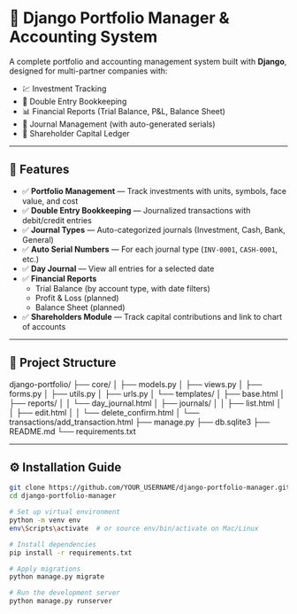 # 📘 Django Portfolio Manager & Accounting System

A complete portfolio and accounting management system built with **Django**, designed for multi-partner companies with:
- 💹 Investment Tracking
- 💼 Double Entry Bookkeeping
- 📊 Financial Reports (Trial Balance, P&L, Balance Sheet)
- 🧾 Journal Management (with auto-generated serials)
- 👥 Shareholder Capital Ledger

---

## 🚀 Features

- ✅ **Portfolio Management** — Track investments with units, symbols, face value, and cost
- ✅ **Double Entry Bookkeeping** — Journalized transactions with debit/credit entries
- ✅ **Journal Types** — Auto-categorized journals (Investment, Cash, Bank, General)
- ✅ **Auto Serial Numbers** — For each journal type (`INV-0001`, `CASH-0001`, etc.)
- ✅ **Day Journal** — View all entries for a selected date
- ✅ **Financial Reports**
  - Trial Balance (by account type, with date filters)
  - Profit & Loss (planned)
  - Balance Sheet (planned)
- ✅ **Shareholders Module** — Track capital contributions and link to chart of accounts

---

## 📁 Project Structure

django-portfolio/ ├── core/ │ ├── models.py │ ├── views.py │ ├── forms.py │ ├── utils.py │ ├── urls.py │ └── templates/ │ ├── base.html │ ├── reports/ │ │ └── day_journal.html │ ├── journals/ │ │ ├── list.html │ │ ├── edit.html │ │ └── delete_confirm.html │ └── transactions/add_transaction.html ├── manage.py ├── db.sqlite3 ├── README.md └── requirements.txt


---

## ⚙️ Installation Guide

```bash
git clone https://github.com/YOUR_USERNAME/django-portfolio-manager.git
cd django-portfolio-manager

# Set up virtual environment
python -m venv env
env\Scripts\activate  # or source env/bin/activate on Mac/Linux

# Install dependencies
pip install -r requirements.txt

# Apply migrations
python manage.py migrate

# Run the development server
python manage.py runserver
